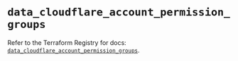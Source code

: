 # `data_cloudflare_account_permission_groups`

Refer to the Terraform Registry for docs: [`data_cloudflare_account_permission_groups`](https://registry.terraform.io/providers/cloudflare/cloudflare/5.8.2/docs/data-sources/account_permission_groups).
